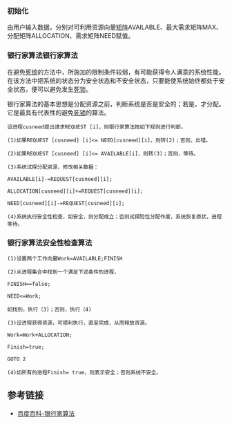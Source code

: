 ### 初始化

由用户输入数据，分别对可利用资源向量[矩阵](https://baike.baidu.com/item/%E7%9F%A9%E9%98%B5)AVAILABLE、最大需求矩阵MAX、分配矩阵ALLOCATION、需求矩阵NEED赋值。

### 银行家算法银行家算法

在避免[死锁](https://baike.baidu.com/item/%E6%AD%BB%E9%94%81)的方法中，所施加的限制条件较弱，有可能获得令人满意的系统性能。在该方法中把系统的状态分为安全状态和不安全状态，只要能使系统始终都处于安全状态，便可以避免发生[死锁](https://baike.baidu.com/item/%E6%AD%BB%E9%94%81)。

银行家算法的基本思想是分配资源之前，判断系统是否是安全的；若是，才分配。它是最具有代表性的避免[死锁](https://baike.baidu.com/item/%E6%AD%BB%E9%94%81)的算法。

```
设进程cusneed提出请求REQUEST [i]，则银行家算法按如下规则进行判断。

(1)如果REQUEST [cusneed] [i]<= NEED[cusneed][i]，则转(2)；否则，出错。

(2)如果REQUEST [cusneed] [i]<= AVAILABLE[i]，则转(3)；否则，等待。

(3)系统试探分配资源，修改相关数据：

AVAILABLE[i]-=REQUEST[cusneed][i];

ALLOCATION[cusneed][i]+=REQUEST[cusneed][i];

NEED[cusneed][i]-=REQUEST[cusneed][i];

(4)系统执行安全性检查，如安全，则分配成立；否则试探险性分配作废，系统恢复原状，进程等待。
```
### 银行家算法安全性检查算法
```
(1)设置两个工作向量Work=AVAILABLE;FINISH

(2)从进程集合中找到一个满足下述条件的进程，

FINISH==false;

NEED<=Work;

如找到，执行（3)；否则，执行（4)

(3)设进程获得资源，可顺利执行，直至完成，从而释放资源。

Work=Work+ALLOCATION;

Finish=true;

GOTO 2

(4)如所有的进程Finish= true，则表示安全；否则系统不安全。
```


## 参考链接
- [百度百科-银行家算法](https://baike.baidu.com/item/%E9%93%B6%E8%A1%8C%E5%AE%B6%E7%AE%97%E6%B3%95/1679781?fr=aladdin)
